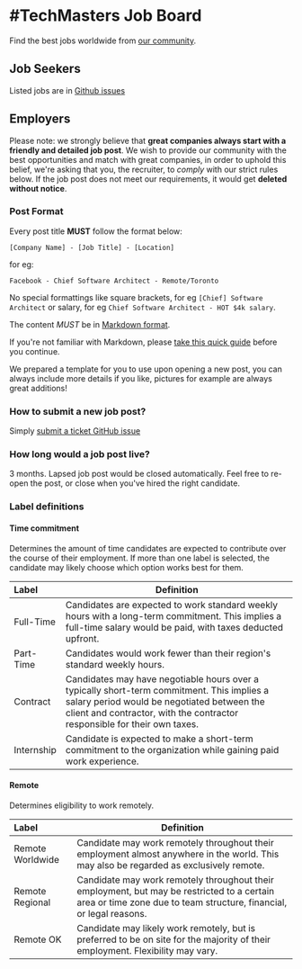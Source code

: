 # #TechMasters Job Board

Find the best jobs worldwide from [our community](https://techmasters.chat/).

## Job Seekers

Listed jobs are in [Github issues](https://github.com/TechnologyMasters/jobs/issues)

## Employers

Please note: we strongly believe that **great companies always start with a friendly and detailed job post**. We wish to provide our community with the best opportunities and match with great companies, in order to uphold this belief, we're asking that you, the recruiter, to _comply_ with our strict rules below. If the job post does not meet our requirements, it would get **deleted without notice**.

### Post Format

Every post title **MUST** follow the format below:

```
[Company Name] - [Job Title] - [Location]
```

for eg:

```
Facebook - Chief Software Architect - Remote/Toronto
```

No special formattings like square brackets, for eg `[Chief] Software Architect` or salary, for eg `Chief Software Architect - HOT $4k salary`.

The content _MUST_ be in [Markdown format](http://commonmark.org/help/). 

If you're not familiar with Markdown, please [take this quick guide](http://commonmark.org/help/tutorial/) before you continue.

We prepared a template for you to use upon opening a new post, you can always include more details if you like, pictures for example are always great additions!

### How to submit a new job post?

Simply [submit a ticket GitHub issue](https://github.com/TechnologyMasters/jobs/issues/new)

### How long would a job post live?

3 months. Lapsed job post would be closed automatically. Feel free to re-open the post, or close when you've hired the right candidate.

### Label definitions

#### Time commitment

Determines the amount of time candidates are expected to contribute over the course of their employment. If more than one label is selected, the candidate may likely choose which option works best for them.

Label | Definition
:--- | ---
Full-Time | Candidates are expected to work standard weekly hours with a long-term commitment. This implies a full-time salary would be paid, with taxes deducted upfront.
Part-Time | Candidates would work fewer than their region's standard weekly hours.
Contract | Candidates may have negotiable hours over a typically short-term commitment. This implies a salary period would be negotiated between the client and contractor, with the contractor responsible for their own taxes.
Internship | Candidate is expected to make a short-term commitment to the organization while gaining paid work experience.

#### Remote

Determines eligibility to work remotely.

Label | Definition
:--- | ---
Remote Worldwide | Candidate may work remotely throughout their employment almost anywhere in the world. This may also be regarded as exclusively remote.
Remote Regional | Candidate may work remotely throughout their employment, but may be restricted to a certain area or time zone due to team structure, financial, or legal reasons.
Remote OK | Candidate may likely work remotely, but is preferred to be on site for the majority of their employment. Flexibility may vary.
